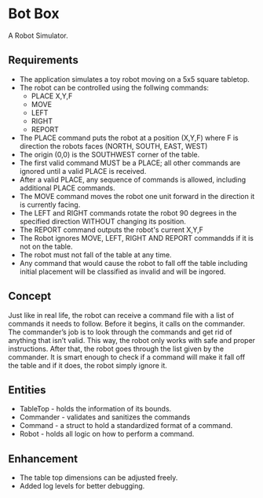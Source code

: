 # Bot Box
A Robot Simulator.

## Requirements
* The application simulates a toy robot moving on a 5x5 square tabletop.
* The robot can be controlled using the follwing commands:
    * PLACE X,Y,F
    * MOVE
    * LEFT
    * RIGHT
    * REPORT
* The PLACE command puts the robot at a position (X,Y,F) where F is direction the robots faces (NORTH, SOUTH, EAST, WEST)
* The origin (0,0) is the SOUTHWEST corner of the table.
* The first valid command MUST be a PLACE; all other commands are ignored until a valid PLACE is received.
* After a valid PLACE, any sequence of commands is allowed, including additional PLACE commands.
* The MOVE command moves the robot one unit forward in the direction it is currently facing. 
* The LEFT and RIGHT commands rotate the robot 90 degrees in the specified direction WITHOUT changing its position.
* The REPORT command outputs the robot's current X,Y,F 
* The Robot ignores MOVE, LEFT, RIGHT AND REPORT commandds if it is not on the table.
* The robot must not fall of the table at any time.
* Any command that would cause the robot to fall off the table including initial placement will be classified as invalid and will be ingored. 

## Concept
Just like in real life, the robot can receive a command file with a list of commands it needs to follow. Before it begins, it calls on the commander. The commander’s job is to look through the commands and get rid of anything that isn’t valid. This way, the robot only works with safe and proper instructions. After that, the robot goes through the list given by the commander. It is smart enough to check if a command will make it fall off the table and if it does, the robot simply ignore it.

## Entities
* TableTop - holds the information of its bounds.
* Commander - validates and sanitizes the commands
* Command - a struct to hold a standardized format of a command.
* Robot - holds all logic on how to perform a command.

## Enhancement
* The table top dimensions can be adjusted freely.
* Added log levels for better debugging.
 